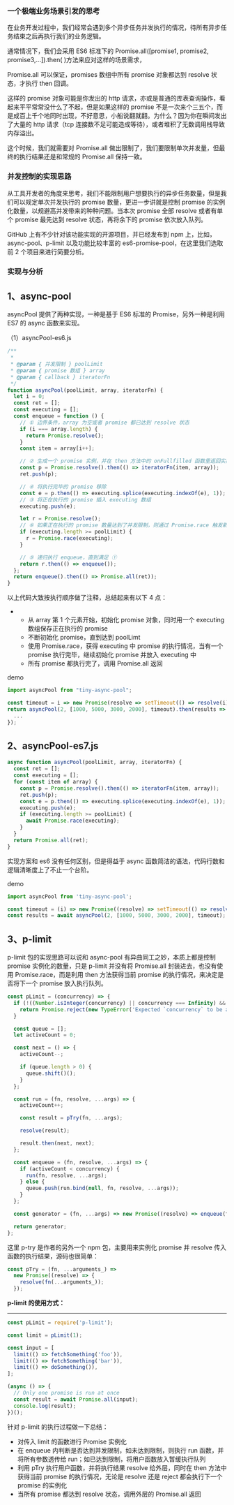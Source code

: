 ### 一个极端业务场景引发的思考

在业务开发过程中，我们经常会遇到多个异步任务并发执行的情况，待所有异步任务结束之后再执行我们的业务逻辑。

通常情况下，我们会采用 ES6 标准下的 Promise.all([promise1, promise2, promise3,...]).then( )方法来应对这样的场景需求，

Promise.all 可以保证，promises 数组中所有 promise 对象都达到 resolve 状态，才执行 then 回调。

这样的 promise 对象可能是你发出的 http 请求，亦或是普通的库表查询操作，看起来平平常常没什么了不起，但是如果这样的 promise 不是一次来个三五个，而是成百上千个地同时出现，不好意思，小船说翻就翻。为什么？因为你在瞬间发出了大量的 http 请求（tcp 连接数不足可能造成等待），或者堆积了无数调用栈导致内存溢出。

这个时候，我们就需要对 Promise.all 做出限制了，我们要限制单次并发量，但最终的执行结果还是和常规的 Promise.all 保持一致。

### 并发控制的实现思路

从工具开发者的角度来思考，我们不能限制用户想要执行的异步任务数量，但是我们可以规定单次并发执行的 promise 数量，更进一步讲就是控制 promise 的实例化数量，以规避高并发带来的种种问题。当本次 promise 全部 resolve 或者有单个 promise 最先达到 resolve 状态，再将余下的 promise 依次放入队列。

GitHub 上有不少针对该功能实现的开源项目，并已经发布到 npm 上，比如，async-pool、p-limit 以及功能比较丰富的 es6-promise-pool，在这里我们选取前 2 个项目来进行简要分析。

[
](https://blog.csdn.net/ghostlpx/article/details/106431837)

### 实现与分析

## 1、async-pool

asyncPool 提供了两种实现，一种是基于 ES6 标准的 Promise，另外一种是利用 ES7 的 async 函数来实现。

（1）asyncPool-es6.js

```js
/**
 *
 * @param { 并发限制 } poolLimit
 * @param { promise 数组 } array
 * @param { callback } iteratorFn
 */
function asyncPool(poolLimit, array, iteratorFn) {
  let i = 0;
  const ret = [];
  const executing = [];
  const enqueue = function () {
    // ① 边界条件，array 为空或者 promise 都已达到 resolve 状态
    if (i === array.length) {
      return Promise.resolve();
    }
    const item = array[i++];

    // ② 生成一个 promise 实例，并在 then 方法中的 onFullfilled 函数里返回实际要执行的 promise，
    const p = Promise.resolve().then(() => iteratorFn(item, array));
    ret.push(p);

    // ④ 将执行完毕的 promise 移除
    const e = p.then(() => executing.splice(executing.indexOf(e), 1));
    // ③ 将正在执行的 promise 插入 executing 数组
    executing.push(e);

    let r = Promise.resolve();
    // ⑥ 如果正在执行的 promise 数量达到了并发限制，则通过 Promise.race 触发新的 promise 执行
    if (executing.length >= poolLimit) {
      r = Promise.race(executing);
    }

    // ⑤ 递归执行 enqueue，直到满足 ①
    return r.then(() => enqueue());
  };
  return enqueue().then(() => Promise.all(ret));
}
```

以上代码大致按执行顺序做了注释，总结起来有以下 4 点：

- - 从 array 第 1 个元素开始，初始化 promise 对象，同时用一个 executing 数组保存正在执行的 promise
  - 不断初始化 promise，直到达到 poolLimt
  - 使用 Promise.race，获得 executing 中 promise 的执行情况，当有一个 promise 执行完毕，继续初始化 promise 并放入 executing 中
  - 所有 promise 都执行完了，调用 Promise.all 返回

demo

```js
import asyncPool from "tiny-async-pool";

const timeout = i => new Promise(resolve => setTimeout(() => resolve(i), i));
return asyncPool(2, [1000, 5000, 3000, 2000], timeout).then(results => {
  ...
});
```

[
](https://blog.csdn.net/ghostlpx/article/details/106431837)

## 2、asyncPool-es7.js

```js
async function asyncPool(poolLimit, array, iteratorFn) {
  const ret = [];
  const executing = [];
  for (const item of array) {
    const p = Promise.resolve().then(() => iteratorFn(item, array));
    ret.push(p);
    const e = p.then(() => executing.splice(executing.indexOf(e), 1));
    executing.push(e);
    if (executing.length >= poolLimit) {
      await Promise.race(executing);
    }
  }
  return Promise.all(ret);
}
```

实现方案和 es6 没有任何区别，但是得益于 async 函数简洁的语法，代码行数和逻辑清晰度上了不止一个台阶。

demo

```js
import asyncPool from 'tiny-async-pool';

const timeout = (i) => new Promise((resolve) => setTimeout(() => resolve(i), i));
const results = await asyncPool(2, [1000, 5000, 3000, 2000], timeout);
```

## 3、p-limit

p-limit 包的实现思路可以说和 async-pool 有异曲同工之妙，本质上都是控制 promise 实例化的数量，只是 p-limit 并没有将 Promise.all 封装进去，也没有使用 Promise.race，而是利用 then 方法获得当前 promise 的执行情况，来决定是否将下一个 promise 放入执行队列。

```js
const pLimit = (concurrency) => {
  if (!((Number.isInteger(concurrency) || concurrency === Infinity) && concurrency > 0)) {
    return Promise.reject(new TypeError('Expected `concurrency` to be a number from 1 and up'));
  }

  const queue = [];
  let activeCount = 0;

  const next = () => {
    activeCount--;

    if (queue.length > 0) {
      queue.shift()();
    }
  };

  const run = (fn, resolve, ...args) => {
    activeCount++;

    const result = pTry(fn, ...args);

    resolve(result);

    result.then(next, next);
  };

  const enqueue = (fn, resolve, ...args) => {
    if (activeCount < concurrency) {
      run(fn, resolve, ...args);
    } else {
      queue.push(run.bind(null, fn, resolve, ...args));
    }
  };

  const generator = (fn, ...args) => new Promise((resolve) => enqueue(fn, resolve, ...args));

  return generator;
};
```

[
](https://blog.csdn.net/ghostlpx/article/details/106431837)

这里 p-try 是作者的另外一个 npm 包，主要用来实例化 promise 并 resolve 传入函数的执行结果，源码也很简单：

```js
const pTry = (fn, ...arguments_) =>
  new Promise((resolve) => {
    resolve(fn(...arguments_));
  });
```

**p-limit 的使用方式：**

---

```js
const pLimit = require('p-limit');

const limit = pLimit(1);

const input = [
  limit(() => fetchSomething('foo')),
  limit(() => fetchSomething('bar')),
  limit(() => doSomething()),
];

(async () => {
  // Only one promise is run at once
  const result = await Promise.all(input);
  console.log(result);
})();
```

针对 p-limit 的执行过程做一下总结：

- 对传入 limit 的函数进行 Promise 实例化
- 在 enqueue 内判断是否达到并发限制，如未达到限制，则执行 run 函数，并将所有参数透传给 run；如已达到限制，将用户函数放入暂缓执行队列
- 利用 pTry 执行用户函数，并将执行结果 resolve 给外层，同时在 then 方法中获得当前 promise 的执行情况，无论是 resolve 还是 reject 都会执行下一个 promise 的实例化
- 当所有 promise 都达到 resolve 状态，调用外层的 Promise.all 返回

[](https://blog.csdn.net/ghostlpx/article/details/106431837)
